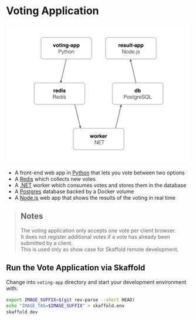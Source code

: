 # Voting Application
![Architecture diagram](./images/vote-app.png)
* A front-end web app in [Python](./voting-app/vote/) that lets you vote between two options
* A [Redis](https://hub.docker.com/_/redis/) which collects new votes
* A [.NET](./voting-app/worker/) worker which consumes votes and stores them in the database
* A [Postgres](https://hub.docker.com/_/postgres/) database backed by a Docker volume
* A [Node.js](./voting-app/result/) web app that shows the results of the voting in real time

> ## Notes
> The voting application only accepts one vote per client browser.  
It does not register additional votes if a vote has already been submitted by a client.  
This is used only as show case for Skaffold remote development.

## Run the Vote Application via Skaffold

Change into `voting-app` directory and start your development environment with:
```bash
export IMAGE_SUFFIX=$(git rev-parse --short HEAD)
echo "IMAGE_TAG=$IMAGE_SUFFIX" > skaffold.env
skaffold dev
```
